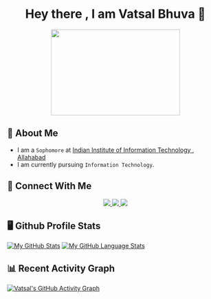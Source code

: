 <h1 align = "center">Hey there , I am Vatsal Bhuva 👋</h1>

<div id="header" align="center">
  <img src="https://media1.tenor.com/m/GfSX-u7VGM4AAAAC/coding.gif" width="300" height="200"/>
</div>

## 🚀 About Me
- I am a `Sophomore` at [Indian Institute of Information Technology , Allahabad](https://www.iiita.ac.in/)
- I am currently pursuing `Information Technology`.

## 🔗 Connect With Me
<div id = "badges" align = "center">
  <a href = "https://www.linkedin.com/in/vatsal-bhuva-673587233/">
  <img src = "https://img.shields.io/badge/LinkedIn-blue?logo=linkedin&logoColor=white&style=for-the-badge">
    </a>
  <a href = "vatsalbhuva11@gmail.com">
  <img src = "https://img.shields.io/badge/GMail-red?logo=gmail&logoColor=white&style=for-the-badge">
    </a>
  <a href = "https://www.instagram.com/_.vb11/">
  <img src = "https://img.shields.io/badge/Instagram-purple?logo=instagram&logoColor=white&style=for-the-badge">
    </a>
</div>


## 🖥️ Github Profile Stats
[![My GitHub Stats](https://github-readme-stats.vercel.app/api/?username=VatsalBhuva11&count_private=true&theme=tokyonight&showicons=true)]()
[![My GitHub Language Stats](https://github-readme-stats.vercel.app/api/top-langs/?username=VatsalBhuva11&langs_count=5&theme=tokyonight)]()

## 📊 Recent Activity Graph
[![Vatsal's GitHub Activity Graph](https://github-readme-activity-graph.vercel.app/graph?username=VatsalBhuva11&bg_color=ffcfe9&color=9e4c98&line=9e4c98&point=403d3d&area=true&hide_border=false)](https://github.com/VatsalBhuva11/github-readme-activity-graph)
